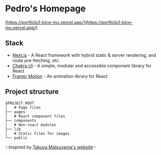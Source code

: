 # Pedro's Homepage

[https://portfolio1-bice-mu.vercel.app/](https://portfolio1-bice-mu.vercel.app/)

## Stack

- [Next.js](https://nextjs.org/) - A React framework with hybrid static & server rendering, and route pre-fetching, etc.
- [Chakra UI](https://chakra-ui.com/) - A simple, modular and accessible component library for React
- [Framer Motion](https://www.framer.com/motion/) - An animation library for React

## Project structure

```
$PROJECT_ROOT
│   # Page files
├── pages
│   # React component files
├── components
│   # Non-react modules
├── lib
│   # Static files for images
└── public
```




✨Inspired by <a href='https://www.craftz.dog/' target='_blank'>Takuya Matsuyama's website</a>✨

